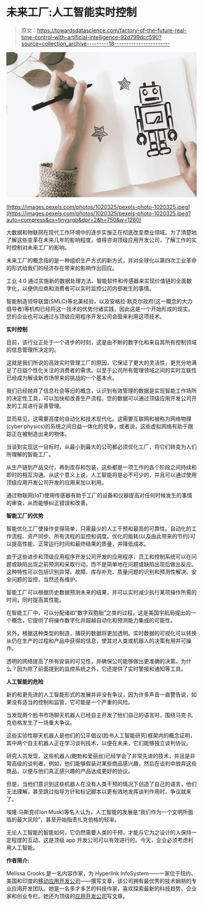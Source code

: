 # 未来工厂:人工智能实时控制

> 原文：<https://towardsdatascience.com/factory-of-the-future-real-time-control-with-artificial-intelligence-92d799dcc590?source=collection_archive---------18----------------------->

![](img/616aa4b07143873bf9bb0ebe0dc677dd.png)

[https://images.pexels.com/photos/1020325/pexels-photo-1020325.jpeg](https://images.pexels.com/photos/1020325/pexels-photo-1020325.jpeg?auto=compress&cs=tinysrgb&dpr=2&h=750&w=1260)

大数据和物联网在现代工作环境中的逐步实施正在彻底改变商业领域。为了清楚地了解这些变革在未来几年的影响程度，值得咨询顶级应用开发公司，了解工作的实时控制对未来工厂的影响。

未来工厂的概念指的是一种组织生产方式的新方式，并对全球化以第四次工业革命的形式给我们的经济存在带来的影响作出回应。

工业 4.0 通过实施新的数据处理方法、智能软件和传感器来实现价值链的全面数字化，以便供应商和消费者可以实时监控公司内部发生的事情。

智能制造领导联盟(SMLC)等北美经验，以及安格拉·默克尔政府(这一概念的大力倡导者)等机构已经将这一技术的优势付诸实践，因此这是一个开始形成的现实。您的企业也可以通过与顶级应用程序开发公司会面来利用这项技术。

**实时控制**

目前，该行业正处于一个进步的时刻，这是由不断的数字化和来自其所有控制领域的信息管理所决定的。

这就是我们所说的高效实时管理工厂的原因，它保证了更大的灵活性，更充分地满足了日益个性化关注的消费者的需求。以至于公司所有管理领域之间的实时互联性已经成为解读新市场带来的挑战的一个基本点。

我们已经抛弃了信息社会等旧的概念，认识到有效管理的数据是实现智能工作场所的决定性工具，可以加快和改善生产流程。您的数据可以通过顶级应用开发公司开发的工具进行妥善管理。

显而易见，这需要高度的自动化和技术现代化。这需要互联网和被称为网络物理(cyber physics)的系统之间日益一体化的竞争，或者说，这些虚拟网络有助于跟踪正在被制造出来的物体。

当谈到实现这一目标时，从最小到最大的公司都必须优化工厂，将它们转变为人们所理解的智能工厂。

从生产链到产品交付，再到库存和包装，这些都是一项工作的各个阶段之间持续和即时的相互沟通。从这个意义上说，人工智能将是必不可少的，并且可以通过使用顶级应用开发公司开发的应用来加以利用。

通过物联网(IoT)使用传感器有助于工厂的设备和仪器提高对任何时候发生的事情的审查，从而能够纠正错误和改善。

**智能工厂的优势**

智能优化工厂使操作变得简单，只需最少的人工干预和最高的可靠性。自动化的工作流程、资产同步、所有流程的监控和调度、优化的能耗(以及由此带来的节约)可以提高性能、正常运行时间和最终结果的质量，并降低成本。

由于这些进步和顶级应用程序开发公司开发的应用程序，员工和控制系统可以在问题或缺陷出现之前预测和采取行动，而不是简单地在问题或缺陷出现后做出反应。这种特性可以包括识别异常、故障、库存补充、质量问题的识别和预测性解决、安全问题的监控，当然还有维护。

智能工厂可以根据历史数据预测未来的结果，并可以实时减少执行某项操作所需的时间，同时提高其性能。

在智能工厂中，可以分配诸如“数字双胞胎”之类的过程，这是美国宇航局提出的一个概念，它提供了将操作数字化并超越自动化和预测能力集成的可能性。

另外，根据这种类型的制造，捕获的数据将更加透明。实时数据的可视化可以转换从仍在生产的过程和产品中获得的信息，使其对人类或机器人的决策有用并可操作。

透明的网络提高了所有安装的可见性，并确保公司能够做出更准确的决策。为什么？因为除了前面提到的监控系统之外，它还提供了实时警报和通知等工具。

**人工智能的危险**

新的和更先进的人工智能形式的发展并非没有争议，因为许多声音一直警告说，如果没有适当的控制和监管，它可能是一个严重的风险。

当发现两个脸书市场聊天机器人已经自主开发了他们自己的语言时，围绕马克·扎克伯格发生了一场重大争议。

这些实验性聊天机器人是他们的公平倡议(脸书人工智能研究)框架内的概念证明，其中两个自主机器人正在学习谈判技术，以便在未来，它们能够独立谈判协议。

研究人员发现，这些机器人(鲍勃和爱丽丝)已经学会了非常先进的技术，并且是非常高级的谈判者。例如，他们能够假装对某些商品感兴趣，然后在谈判中放弃这些商品，以便与他们真正感兴趣的产品达成更好的协议。

但是，当他们意识到这些机器人在没有人类干预的情况下创造了自己的语言，他们无法理解，甚至跳过指导方针和标记脚本以更有效地发挥谈判作用时，争议就来了。

埃隆·马斯克(Elon Musk)等名人认为，人工智能的发展是“我们作为一个文明所面临的最大风险”，甚至开始指责扎克伯格的轻率。

无论人工智能的智能如何，它仍然需要人类的干预，才能与它为之设计的人保持一定程度的互动。这是顶级 app 开发公司可以有效进行的。今天，企业必须考虑利用人工智能。

**作者简介:**

Melissa Crooks 是一名内容作家，为 Hyperlink InfoSystem——一家位于纽约、美国和印度的[移动应用开发公司](https://www.hyperlinkinfosystem.com)——撰写文章，该公司拥有最优秀的技术娴熟的专业应用开发团队。她是一名多才多艺的科技作家，喜欢探索最新的科技趋势、企业家和创业专栏。她还为顶级的[应用开发公司](https://topappdevelopmentcompanies.com)写文章。
